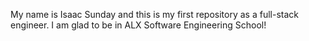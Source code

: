 My name is Isaac Sunday and this is my first repository as a full-stack engineer. I am glad to be in ALX Software Engineering School!
